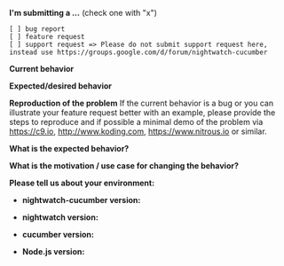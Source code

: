 **I'm submitting a ...**  (check one with "x")
```
[ ] bug report
[ ] feature request
[ ] support request => Please do not submit support request here, instead use https://groups.google.com/d/forum/nightwatch-cucumber
```

**Current behavior**


**Expected/desired behavior**


**Reproduction of the problem**
If the current behavior is a bug or you can illustrate your feature request better with an example, please provide the steps to reproduce and if possible a minimal demo of the problem via https://c9.io, http://www.koding.com, https://www.nitrous.io or similar.



**What is the expected behavior?**



**What is the motivation / use case for changing the behavior?**



**Please tell us about your environment:**

* **nightwatch-cucumber version:**

* **nightwatch version:**

* **cucumber version:**

* **Node.js version:**
